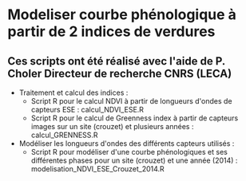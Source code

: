 # Modeliser courbe phénologique à partir de 2 indices de verdures 
## Ces scripts ont été réalisé avec l'aide de P. Choler Directeur de recherche CNRS (LECA)
- Traitement et calcul des indices :
    - Script R pour le calcul NDVI à partir de longueurs d'ondes de capteurs ESE : calcul_NDVI_ESE.R
    - Script R pour le calcul de Greenness index à partir de capteurs images sur un site (crouzet) et plusieurs années : calcul_GRENNESS.R
- Modéliser les longueurs d'ondes des différents capteurs utilisés :
    - Script R pour modéliser d'une courbe phénologiques et ses différentes phases pour un site (crouzet) et une année (2014) : modelisation_NDVI_ESE_Crouzet_2014.R

